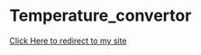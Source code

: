 # Temperature_convertor
<a href="https://tempratureconvertormeme.netlify.app/">Click Here to redirect to my site</a>
